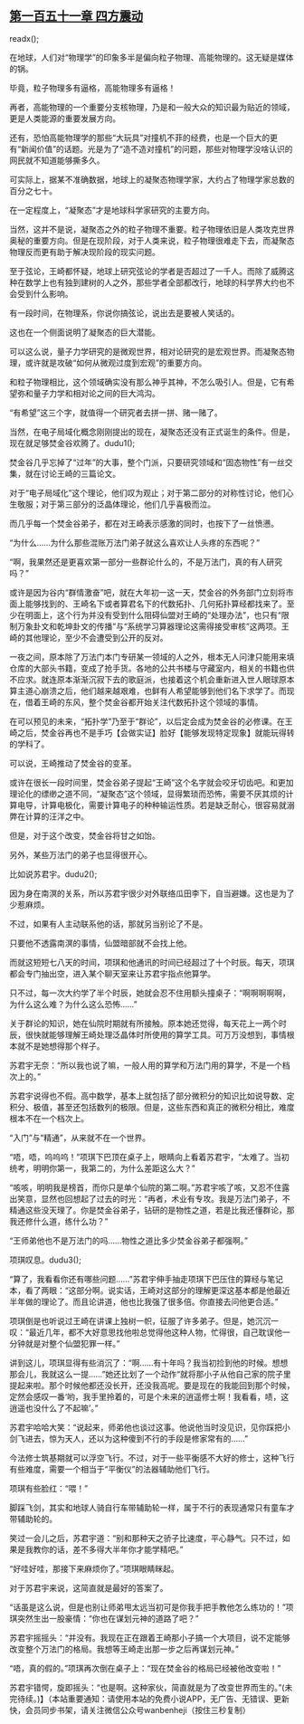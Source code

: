 ## [第一百五十一章 四方震动](https://www.xxbiquge.com/11_11207/9137226.html)
readx();

  在地球，人们对“物理学”的印象多半是偏向粒子物理、高能物理的。这无疑是媒体的锅。

  毕竟，粒子物理多有逼格，高能物理多有逼格！

  再者，高能物理的一个重要分支核物理，乃是和一般大众的知识最为贴近的领域，更是人类能源的重要发展方向。

  还有，恐怕高能物理学的那些“大玩具”对撞机不菲的经费，也是一个巨大的更有“新闻价值”的话题。光是为了“造不造对撞机”的问题，那些对物理学没啥认识的网民就不知道能够撕多久。

  可实际上，据某不准确数据，地球上的凝聚态物理学家，大约占了物理学家总数的百分之七十。

  在一定程度上，“凝聚态”才是地球科学家研究的主要方向。

  当然，这并不是说，凝聚态之外的粒子物理不重要。粒子物理依旧是人类攻克世界奥秘的重要方向。但是在现阶段，对于人类来说，粒子物理很难走下去，而凝聚态物理反而更有助于解决现阶段的现实问题。

  至于弦论，王崎都怀疑，地球上研究弦论的学者是否超过了一千人。而除了威腾这种在数学上也有独到建树的人之外，那些学者全部都改行，地球的科学界大约也不会受到什么影响。

  有一段时间，在物理系，你说你搞弦论，说出去是要被人笑话的。

  这也在一个侧面说明了凝聚态的巨大潜能。

  可以这么说，量子力学研究的是微观世界，相对论研究的是宏观世界。而凝聚态物理，或许就是攻破“如何从微观过度到宏观”的重要方向。

  和粒子物理相比，这个领域确实没有那么神乎其神，不怎么吸引人。但是，它有希望弥和量子力学和相对论之间的巨大鸿沟。

  “有希望”这三个字，就值得一个研究者去拼一拼、赌一赌了。

  当然，在电子局域化概念刚刚提出的现在，凝聚态还没有正式诞生的条件。但是，现在就足够焚金谷欢腾了。dudu1();

  焚金谷几乎忘掉了“过年”的大事，整个门派，只要研究领域和“固态物性”有一丝交集，就在讨论王崎的三篇论文。

  对于“电子局域化”这个理论，他们叹为观止；对于第二部分的对称性讨论，他们心生敬服；对于第三部分的泛晶体理论，他们几乎喜极而泣。

  而几乎每一个焚金谷弟子，都在对王崎表示感激的同时，也按下了一丝愤懑。

  “为什么……为什么那些混账万法门弟子就这么喜欢让人头疼的东西呢？”

  “啊，我果然还是更喜欢第一部分一些群论什么的，不是万法门，真的有人研究吗？”

  或许是因为谷内“群情激奋”吧，就在大年初一这一天，焚金谷的外务部门立刻将市面上能够找到的、王崎名下或者算君名下的代数拓扑、几何拓扑算经都找来了。至少在明面上，这个行为并没有受到什么阻碍仙盟对王崎的“处理办法”，也只有“限制万象卦文和乾坤卦文的传播”与“系统学习算器理论这需得接受审核”这两项。王崎的其他理论，至少不会遭受到公开的反对。

  一夜之间，原本除了万法门本门专研某一领域的人之外，根本无人问津只能用来填仓库的大部头书籍，变成了抢手货。各地的公共书楼与守藏室内，相关的书籍也供不应求。就连原本渐渐沉寂下去的歌庭派，也接着这个机会重新进入世人眼球原本算主道心崩溃之后，他们越来越艰难，也鲜有人希望能够到他们名下求学了。而现在，借着王崎的东风，整个焚金谷都开始关注代数拓扑这个领域的事情。

  在可以预见的未来，“拓扑学”乃至于“群论”，以后定会成为焚金谷的必修课。在王崎之后，焚金谷再也不是手巧【会做实证】脸好【能够发现特定现象】就能玩得转的学科了。

  可以说，王崎推动了焚金谷的变革。

  或许在很长一段时间里，焚金谷弟子提起“王崎”这个名字就会咬牙切齿吧。和更加理论化的缥缈之道不同，“凝聚态”这个领域，显得繁琐而恐怖，需要不厌其烦的计算电导，计算电极化，需要计算电子的种种输运性质。若是缺乏耐心，很容易就溺弊在计算的汪洋之中。

  但是，对于这个改变，焚金谷将甘之如饴。

  另外，某些万法门的弟子也显得很开心。

  比如说苏君宇。dudu2();

  因为身在南溟的关系，所以苏君宇很少对外联络瓜田李下，自当避嫌。这也是为了少惹麻烦。

  不过，如果有人主动联系他的话，那就另当别论了不是。

  只要他不透露南溟的事情，仙盟暗部就不会找上他。

  而就这短短七八天的时间，项琪和他通讯的时间已经超过了十个时辰。每天，项琪都会专门抽出空，进入某个聊天室来让苏君宇指点他算学。

  只不过，每一次大约学了半个时辰，她就会忍不住用额头撞桌子：“啊啊啊啊啊，为什么这么难？为什么这么恐怖……”

  关于群论的知识，她在仙院时期就有所接触。原本她还觉得，每天花上一两个时辰，很快就能够理解王崎处理泛晶体时所使用的算学工具。可万万没想到，事情根本就不是她想得那个样子。

  苏君宇无奈：“所以我也说了嘛，一般人用的算学和万法门用的算学，不是一个档次上的。”

  苏君宇说得也不假。高中数学，基本上就包括了部分微积分的知识比如说导数、定积分、极值，甚至还包括数列的极限。但是，这些东西和真正的微积分相比，难度根本不在一个档次上。

  “入门”与“精通”，从来就不在一个世界。

  “唔，唔，呜呜呜！”项琪下巴顶在桌子上，眼睛向上看着苏君宇，“太难了。当初统考，明明你第一，我第二的，为什么差距这么大？”

  “咳咳，明明我是榜首，而你只是单个仙院的第二啊。”苏君宇咳了咳，又忍不住露出笑意，显然也回想起了过去的时光：“再者，术业有专攻。我是万法门弟子，不精通这些没天理了。你是焚金谷弟子，钻研的是物性之道，若是比我还懂群论，那我还修什么道，练什么功？”

  “王师弟他也不是万法门的吗……物性之道比多少焚金谷弟子都强啊。”

  项琪叹息。dudu3();

  “算了，我看看你还有哪些问题……”苏君宇伸手抽走项琪下巴压住的算经与笔记本，看了两眼：“这部分啊。说实话，王崎对这部分的理解更深这基本都是他最近半年做的理论了。而且论讲道，他也比我强了很多倍。你直接去问他更合适。”

  项琪倒是也听说过王崎在讲课上独树一帜，征服了许多弟子。但是，她沉沉一叹：“最近几年，都不大好意思找他啦总觉得他这种人物，忙得很，自己耽误他一分钟就是对整个仙盟犯罪一样。”

  讲到这儿，项琪显得有些消沉了：“啊……有十年吗？我当初捡到他的时候。想想那会儿，我就这么一提……”她还比划了一个动作“就将那小子从他自己家的院子里提起来啦。那个时候他都还没长开，还没我高呢。要是现在的我能回到那个时候，定然会感叹一番‘哟，我手里拎着的，可是个未来的逍遥修士啊！我看看，啧，这逍遥也没什么了不起嘛’。”

  苏君宇哈哈大笑：“说起来，师弟他也谈过这事。他说他当时没见识，见你踩把小剑飞进去，惊为天人，还以为这种傻到不行的手段是修家常有的……”

  今法修士筑基期就可以浮空飞行。不过，对于一些平衡感不大好的修士，这种飞行有些难度，需要一个相当于“平衡仪”的法器辅助他们飞行。

  项琪有些脸红：“喂！”

  脚踩飞剑，其实和地球人骑自行车带辅助轮一样，属于不行的表现通常只有童车才带辅助轮的。

  笑过一会儿之后，苏君宇道：“别和那种天之骄子比速度，平心静气。只不过，如果是我教你的话，差不多得大半年你才能学精吧。”

  “好哇好哇，那接下来麻烦你了。”项琪眼睛眯起。

  对于苏君宇来说，这简直就是最好的答案了。

  “话虽是这么说，但是也别让师弟甩太远当初可是你我手把手教他怎么练功的！”项琪突然生出一股豪情：“你也在谋划元神的道路了吧？”

  苏君宇摇摇头：“并没有。我现在正在跟着王崎那小子搞一个大项目，说不定能够改变整个万法门的格局。我想等王崎走出那一步之后再谋划元神。”

  “唔，真的假的。”项琪再次倒在桌子上：“现在焚金谷的格局已经被他改变啦！”

  苏君宇错愕，旋即摇头：“也是啊。这种家伙，简直就是为了改变世界而生的。”(未完待续。)】（本站重要通知：请使用本站的免费小说APP，无广告、无错误、更新快，会员同步书架，请关注微信公众号wanbenheji（按住三秒复制）
